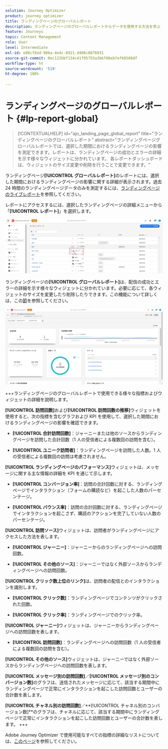 ```yaml
---
solution: Journey Optimizer
product: journey optimizer
title: ランディングページのグローバルレポート
description: ランディングページのグローバルレポートからデータを使用する方法を学ぶ
feature: Journeys
topic: Content Management
role: User
level: Intermediate
exl-id: e88cf8ad-986a-4e4c-8921-d406c6876031
source-git-commit: 0ec122bbf134c41f95755a3b6f08eb7ef68506df
workflow-type: ht
source-wordcount: '519'
ht-degree: 100%

---
```


# ランディングページのグローバルレポート {#lp-report-global}

>[!CONTEXTUALHELP]
>id="ajo_landing_page_global_report"
>title="ランディングページのグローバルレポート"
>abstract="ランディングページグローバルレポートでは、選択した期間におけるランディングページの影響を測定できます。レポートは、ランディングページの成功とエラーの詳細を示す様々なウィジェットに分かれています。 各レポートダッシュボードは、ウィジェットのサイズ変更や削除を行うことで変更できます。"

ランディングページ&#x200B;**[!UICONTROL グローバルレポート]**&#x200B;のレポートには、選択した期間におけるランディングページの影響に関する詳細が表示されます。過去 24 時間のランディングページデータのみを測定するには、[ランディングページのライブレポート](lp-report-live.md)を参照してください。

レポートにアクセスするには、選択したランディングページの詳細メニューから「**[!UICONTROL レポート]**」を選択します。

![](assets/landing_page_report.png)

ランディングページの&#x200B;**[!UICONTROL グローバルレポート]**&#x200B;は、配信の成功とエラーの詳細を示す様々なウィジェットに分かれています。必要に応じて、各ウィジェットのサイズを変更したり削除したりできます。この機能について詳しくは、この[節](global-report.md)を参照してください。

![](assets/landing_page_global.png)

+++ランディングページのグローバルレポートで使用できる様々な指標およびウィジェットの詳細を説明します。

**[!UICONTROL 訪問回数]**&#x200B;および&#x200B;**[!UICONTROL 訪問回数の推移]**&#x200B;ウィジェットを使用すると、次の指標を含むグラフおよび KPI を使用して、選択した期間におけるランディングページの影響を確認できます。

* **[!UICONTROL 合計訪問回数]**：ジャーニーまたは他のソースからランディングページを訪問した合計回数（1 人の受信者による複数回の訪問を含む）。

* **[!UICONTROL ユニーク訪問者]**：ランディングページを訪問した人数。1 人の受信者による複数回の訪問は考慮されません。

**[!UICONTROL ランディングページのパフォーマンス]**&#x200B;ウィジェットは、メッセージに関する主な情報の詳細を KPI を通じて示します。

* **[!UICONTROL コンバージョン率]**：訪問の合計回数に対する、ランディングページでインタラクション（フォームの購読など）を起こした人数のパーセンテージ。

* **[!UICONTROL バウンス率]**：訪問の合計回数に対する、ランディングページでインタラクションを起こさず、購読のアクションを完了していない人数のパーセンテージ。

**[!UICONTROL 訪問ソース]**&#x200B;ウィジェットは、訪問者がランディングページにアクセスした方法を表します。

* **[!UICONTROL ジャーニー]**：ジャーニーからのランディングページへの訪問回数。

* **[!UICONTROL その他のソース]**：ジャーニーではなく外部ソースからランディングページへの訪問回数。

**[!UICONTROL クリック数上位のリンク]**&#x200B;は、訪問者の配信とのインタラクションを識別します。

* **[!UICONTROL クリック数]**：ランディングページでコンテンツがクリックされた回数。

* **[!UICONTROL クリック率]**：ランディングページでのクリック率。

**[!UICONTROL ジャーニー]**&#x200B;ウィジェットは、ジャーニーからランディングページへの訪問回数を表します。

* **[!UICONTROL 訪問回数]**：ランディングページへの訪問回数（1 人の受信者による複数回の訪問を含む）。

**[!UICONTROL その他のソース]**&#x200B;ウィジェットは、ジャーニーではなく外部ソースからランディングページへの訪問回数を表します。

**[!UICONTROL メッセージ別の訪問回数]**／**[!UICONTROL メッセージ別のコンバージョン数]**&#x200B;のグラフは、送信されたメッセージに応じて、該当する期間中にランディングページで正常にインタラクションを起こした訪問回数とユーザーの合計数を表します。

**[!UICONTROL チャネル別の訪問回数]**／**[!UICONTROL チャネル別のコンバージョン数]**のグラフは、チャネルに応じて、該当する期間中にランディングページで正常にインタラクションを起こした訪問回数とユーザーの合計数を表します。
+++

Adobe Journey Optimizer で使用可能なすべての指標の詳細なリストについては、[このページ](global-report.md#list-of-components-global)を参照してください。
